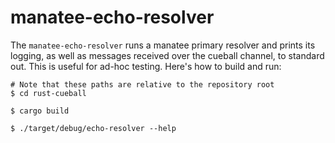 # manatee-echo-resolver

The `manatee-echo-resolver` runs a manatee primary resolver and prints its
logging, as well as messages received over the cueball channel, to standard out.
This is useful for ad-hoc testing. Here's how to build and run:

```
# Note that these paths are relative to the repository root
$ cd rust-cueball

$ cargo build

$ ./target/debug/echo-resolver --help
```
